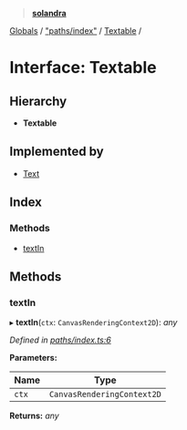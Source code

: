 > **[solandra](../README.md)**

[Globals](../README.md) / ["paths/index"](../modules/_paths_index_.md) / [Textable](_paths_index_.textable.md) /

# Interface: Textable

## Hierarchy

* **Textable**

## Implemented by

* [Text](../classes/_paths_text_.text.md)

## Index

### Methods

* [textIn](_paths_index_.textable.md#textin)

## Methods

###  textIn

▸ **textIn**(`ctx`: `CanvasRenderingContext2D`): *any*

*Defined in [paths/index.ts:6](https://github.com/jamesporter/solandra/blob/0b8a323/src/lib/paths/index.ts#L6)*

**Parameters:**

Name | Type |
------ | ------ |
`ctx` | `CanvasRenderingContext2D` |

**Returns:** *any*